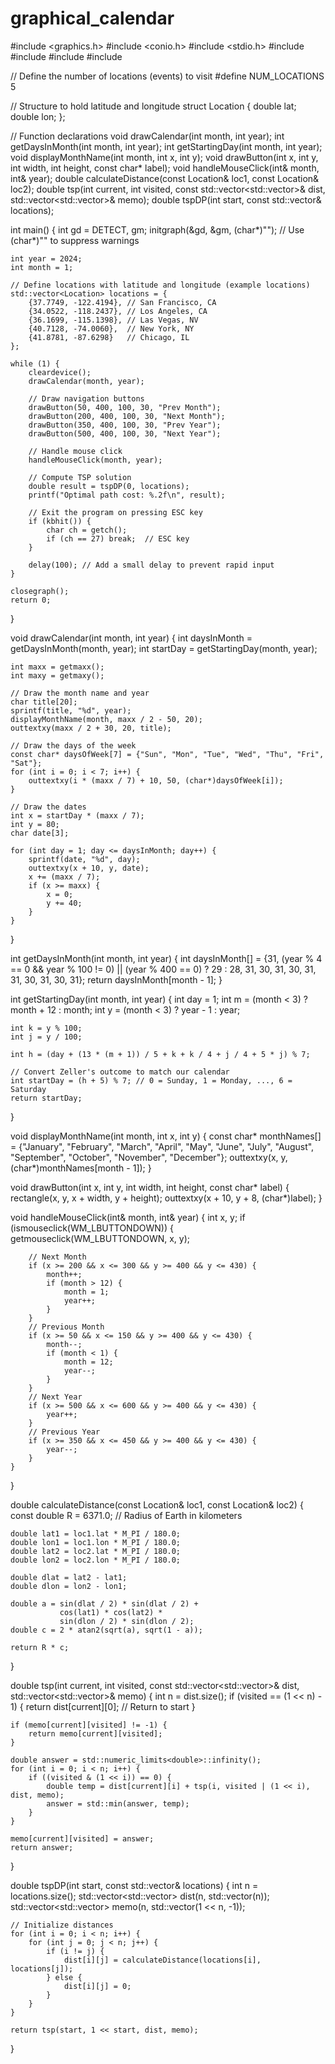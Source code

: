 # graphical_calendar
#include <graphics.h>
#include <conio.h>
#include <stdio.h>
#include <vector>
#include <cmath>
#include <limits>
#include <algorithm>

// Define the number of locations (events) to visit
#define NUM_LOCATIONS 5

// Structure to hold latitude and longitude
struct Location {
    double lat;
    double lon;
};

// Function declarations
void drawCalendar(int month, int year);
int getDaysInMonth(int month, int year);
int getStartingDay(int month, int year);
void displayMonthName(int month, int x, int y);
void drawButton(int x, int y, int width, int height, const char* label);
void handleMouseClick(int& month, int& year);
double calculateDistance(const Location& loc1, const Location& loc2);
double tsp(int current, int visited, const std::vector<std::vector<double>>& dist, std::vector<std::vector<double>>& memo);
double tspDP(int start, const std::vector<Location>& locations);

int main() {
    int gd = DETECT, gm;
    initgraph(&gd, &gm, (char*)"");  // Use (char*)"" to suppress warnings

    int year = 2024;
    int month = 1;

    // Define locations with latitude and longitude (example locations)
    std::vector<Location> locations = {
        {37.7749, -122.4194}, // San Francisco, CA
        {34.0522, -118.2437}, // Los Angeles, CA
        {36.1699, -115.1398}, // Las Vegas, NV
        {40.7128, -74.0060},  // New York, NY
        {41.8781, -87.6298}   // Chicago, IL
    };

    while (1) {
        cleardevice();
        drawCalendar(month, year);

        // Draw navigation buttons
        drawButton(50, 400, 100, 30, "Prev Month");
        drawButton(200, 400, 100, 30, "Next Month");
        drawButton(350, 400, 100, 30, "Prev Year");
        drawButton(500, 400, 100, 30, "Next Year");

        // Handle mouse click
        handleMouseClick(month, year);

        // Compute TSP solution
        double result = tspDP(0, locations);
        printf("Optimal path cost: %.2f\n", result);

        // Exit the program on pressing ESC key
        if (kbhit()) {
            char ch = getch();
            if (ch == 27) break;  // ESC key
        }

        delay(100); // Add a small delay to prevent rapid input
    }

    closegraph();
    return 0;
}

void drawCalendar(int month, int year) {
    int daysInMonth = getDaysInMonth(month, year);
    int startDay = getStartingDay(month, year);

    int maxx = getmaxx();
    int maxy = getmaxy();

    // Draw the month name and year
    char title[20];
    sprintf(title, "%d", year);
    displayMonthName(month, maxx / 2 - 50, 20);
    outtextxy(maxx / 2 + 30, 20, title);

    // Draw the days of the week
    const char* daysOfWeek[7] = {"Sun", "Mon", "Tue", "Wed", "Thu", "Fri", "Sat"};
    for (int i = 0; i < 7; i++) {
        outtextxy(i * (maxx / 7) + 10, 50, (char*)daysOfWeek[i]);
    }

    // Draw the dates
    int x = startDay * (maxx / 7);
    int y = 80;
    char date[3];

    for (int day = 1; day <= daysInMonth; day++) {
        sprintf(date, "%d", day);
        outtextxy(x + 10, y, date);
        x += (maxx / 7);
        if (x >= maxx) {
            x = 0;
            y += 40;
        }
    }
}

int getDaysInMonth(int month, int year) {
    int daysInMonth[] = {31, (year % 4 == 0 && year % 100 != 0) || (year % 400 == 0) ? 29 : 28, 31, 30, 31, 30, 31, 31, 30, 31, 30, 31};
    return daysInMonth[month - 1];
}

int getStartingDay(int month, int year) {
    int day = 1;
    int m = (month < 3) ? month + 12 : month;
    int y = (month < 3) ? year - 1 : year;

    int k = y % 100;
    int j = y / 100;

    int h = (day + (13 * (m + 1)) / 5 + k + k / 4 + j / 4 + 5 * j) % 7;

    // Convert Zeller's outcome to match our calendar
    int startDay = (h + 5) % 7; // 0 = Sunday, 1 = Monday, ..., 6 = Saturday
    return startDay;
}

void displayMonthName(int month, int x, int y) {
    const char* monthNames[] = {"January", "February", "March", "April", "May", "June",
                          "July", "August", "September", "October", "November", "December"};
    outtextxy(x, y, (char*)monthNames[month - 1]);
}

void drawButton(int x, int y, int width, int height, const char* label) {
    rectangle(x, y, x + width, y + height);
    outtextxy(x + 10, y + 8, (char*)label);
}

void handleMouseClick(int& month, int& year) {
    int x, y;
    if (ismouseclick(WM_LBUTTONDOWN)) {
        getmouseclick(WM_LBUTTONDOWN, x, y);

        // Next Month
        if (x >= 200 && x <= 300 && y >= 400 && y <= 430) {
            month++;
            if (month > 12) {
                month = 1;
                year++;
            }
        }
        // Previous Month
        if (x >= 50 && x <= 150 && y >= 400 && y <= 430) {
            month--;
            if (month < 1) {
                month = 12;
                year--;
            }
        }
        // Next Year
        if (x >= 500 && x <= 600 && y >= 400 && y <= 430) {
            year++;
        }
        // Previous Year
        if (x >= 350 && x <= 450 && y >= 400 && y <= 430) {
            year--;
        }
    }
}

double calculateDistance(const Location& loc1, const Location& loc2) {
    const double R = 6371.0; // Radius of Earth in kilometers

    double lat1 = loc1.lat * M_PI / 180.0;
    double lon1 = loc1.lon * M_PI / 180.0;
    double lat2 = loc2.lat * M_PI / 180.0;
    double lon2 = loc2.lon * M_PI / 180.0;

    double dlat = lat2 - lat1;
    double dlon = lon2 - lon1;

    double a = sin(dlat / 2) * sin(dlat / 2) +
               cos(lat1) * cos(lat2) *
               sin(dlon / 2) * sin(dlon / 2);
    double c = 2 * atan2(sqrt(a), sqrt(1 - a));

    return R * c;
}

double tsp(int current, int visited, const std::vector<std::vector<double>>& dist, std::vector<std::vector<double>>& memo) {
    int n = dist.size();
    if (visited == (1 << n) - 1) {
        return dist[current][0]; // Return to start
    }

    if (memo[current][visited] != -1) {
        return memo[current][visited];
    }

    double answer = std::numeric_limits<double>::infinity();
    for (int i = 0; i < n; i++) {
        if ((visited & (1 << i)) == 0) {
            double temp = dist[current][i] + tsp(i, visited | (1 << i), dist, memo);
            answer = std::min(answer, temp);
        }
    }

    memo[current][visited] = answer;
    return answer;
}

double tspDP(int start, const std::vector<Location>& locations) {
    int n = locations.size();
    std::vector<std::vector<double>> dist(n, std::vector<double>(n));
    std::vector<std::vector<double>> memo(n, std::vector<double>(1 << n, -1));

    // Initialize distances
    for (int i = 0; i < n; i++) {
        for (int j = 0; j < n; j++) {
            if (i != j) {
                dist[i][j] = calculateDistance(locations[i], locations[j]);
            } else {
                dist[i][j] = 0;
            }
        }
    }

    return tsp(start, 1 << start, dist, memo);
}
